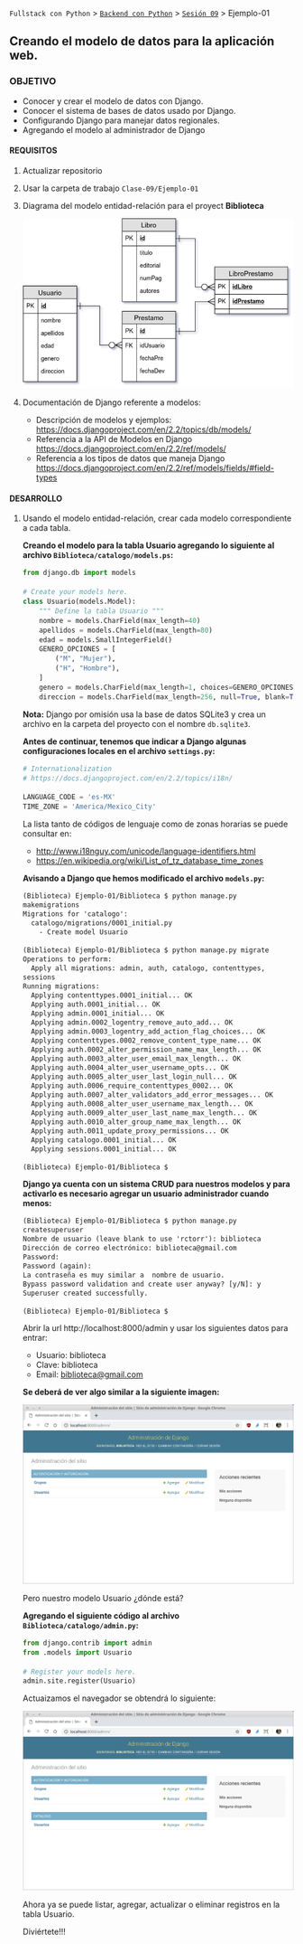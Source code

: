 `Fullstack con Python` > [`Backend con Python`](../../Readme.md) > [`Sesión 09`](../Readme.md) > Ejemplo-01
## Creando el modelo de datos para la aplicación web.

### OBJETIVO
- Conocer y crear el modelo de datos con Django.
- Conocer el sistema de bases de datos usado por Django.
- Configurando Django para manejar datos regionales.
- Agregando el modelo al administrador de Django

#### REQUISITOS
1. Actualizar repositorio
1. Usar la carpeta de trabajo `Clase-09/Ejemplo-01`
1. Diagrama del modelo entidad-relación para el proyect __Biblioteca__

   ![Modelo entidad-relación para Biblioteca](modelo-entidad-relacion.jpg)

1. Documentación de Django referente a modelos:
   - Descripción de modelos y ejemplos: https://docs.djangoproject.com/en/2.2/topics/db/models/
   - Referencia a la API de Modelos en Django https://docs.djangoproject.com/en/2.2/ref/models/
   - Referencia a los tipos de datos que maneja Django https://docs.djangoproject.com/en/2.2/ref/models/fields/#field-types

#### DESARROLLO
1. Usando el modelo entidad-relación, crear cada modelo correspondiente a cada tabla.

   __Creando el modelo para la tabla Usuario agregando lo siguiente al archivo `Biblioteca/catalogo/models.ps`:__

   ```python
   from django.db import models

   # Create your models here.
   class Usuario(models.Model):
       """ Define la tabla Usuario """
       nombre = models.CharField(max_length=40)
       apellidos = models.CharField(max_length=80)
       edad = models.SmallIntegerField()
       GENERO_OPCIONES = [
           ("M", "Mujer"),
           ("H", "Hombre"),
       ]
       genero = models.CharField(max_length=1, choices=GENERO_OPCIONES)
       direccion = models.CharField(max_length=256, null=True, blank=True)
   ```

   __Nota:__ Django por omisión usa la base de datos SQLite3 y crea un archivo en la carpeta del proyecto con el nombre `db.sqlite3`.

   __Antes de continuar, tenemos que indicar a Django algunas configuraciones locales en el archivo `settings.py`:__

   ```python
   # Internationalization
   # https://docs.djangoproject.com/en/2.2/topics/i18n/

   LANGUAGE_CODE = 'es-MX'
   TIME_ZONE = 'America/Mexico_City'
   ```

   La lista tanto de códigos de lenguaje como de zonas horarias se puede consultar en:
   - http://www.i18nguy.com/unicode/language-identifiers.html
   - https://en.wikipedia.org/wiki/List_of_tz_database_time_zones

   __Avisando a Django que hemos modificado el archivo `models.py`:__

   ```console
   (Biblioteca) Ejemplo-01/Biblioteca $ python manage.py makemigrations
   Migrations for 'catalogo':
     catalogo/migrations/0001_initial.py
       - Create model Usuario

   (Biblioteca) Ejemplo-01/Biblioteca $ python manage.py migrate
   Operations to perform:
     Apply all migrations: admin, auth, catalogo, contenttypes, sessions
   Running migrations:
     Applying contenttypes.0001_initial... OK
     Applying auth.0001_initial... OK
     Applying admin.0001_initial... OK
     Applying admin.0002_logentry_remove_auto_add... OK
     Applying admin.0003_logentry_add_action_flag_choices... OK
     Applying contenttypes.0002_remove_content_type_name... OK
     Applying auth.0002_alter_permission_name_max_length... OK
     Applying auth.0003_alter_user_email_max_length... OK
     Applying auth.0004_alter_user_username_opts... OK
     Applying auth.0005_alter_user_last_login_null... OK
     Applying auth.0006_require_contenttypes_0002... OK
     Applying auth.0007_alter_validators_add_error_messages... OK
     Applying auth.0008_alter_user_username_max_length... OK
     Applying auth.0009_alter_user_last_name_max_length... OK
     Applying auth.0010_alter_group_name_max_length... OK
     Applying auth.0011_update_proxy_permissions... OK
     Applying catalogo.0001_initial... OK
     Applying sessions.0001_initial... OK

   (Biblioteca) Ejemplo-01/Biblioteca $
   ```

   __Django ya cuenta con un sistema CRUD para nuestros modelos y para activarlo es necesario agregar un usuario administrador cuando menos:__

   ```console
   (Biblioteca) Ejemplo-01/Biblioteca $ python manage.py createsuperuser
   Nombre de usuario (leave blank to use 'rctorr'): biblioteca
   Dirección de correo electrónico: biblioteca@gmail.com
   Password:
   Password (again):
   La contraseña es muy similar a  nombre de usuario.
   Bypass password validation and create user anyway? [y/N]: y
   Superuser created successfully.

   (Biblioteca) Ejemplo-01/Biblioteca $
   ```

   Abrir la url http://localhost:8000/admin y usar los siguientes datos para entrar:
   - Usuario: biblioteca
   - Clave: biblioteca
   - Email: biblioteca@gmail.com

   __Se deberá de ver algo similar a la siguiente imagen:__

   ![Django Admin](assets/django-admin-01.png)

   Pero nuestro modelo Usuario ¿dónde está?

   __Agregando el siguiente código al archivo `Biblioteca/catalogo/admin.py`:__

   ```python
   from django.contrib import admin
   from .models import Usuario

   # Register your models here.
   admin.site.register(Usuario)
   ```
   Actuaizamos el navegador se obtendrá lo siguiente:

   ![Django admin con modelo Usuario](assets/django-admin-02.png)

   Ahora ya se puede listar, agregar, actualizar o eliminar registros en la tabla Usuario.

   Diviértete!!!
